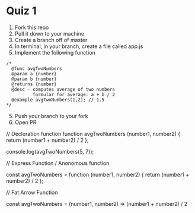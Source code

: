 # Quiz 1

1. Fork this repo
2. Pull it down to your machine
3. Create a branch off of master
3. In terminal, in your branch, create a file called app.js
4. Implement the following function

```
/*
  @func avgTwoNumbers
  @param a {number}
  @param b {number}
  @returns {number}
  @desc - computes average of two numbers
          formular for average: a + b / 2
  @example avgTwoNumbers(1,2); // 1.5
*/
```

5. Push your branch to your fork
6. Open PR

// Decloration function
function avgTwoNumbers (number1, number2) {
return (number1 + number2) / 2
};

console.log(avgTwoNumbers(5, 7));

// Express Function / Anonomous function

const avgTwoNumbers = function (number1, number2) {
return (number1 + number2) / 2
};

// Fat Arrow Function 

const avgTwoNumbers = (number1, number2) => (number1 + number2) / 2


